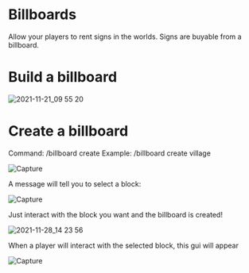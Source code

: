 # Billboards

Allow your players to rent signs in the worlds.
Signs are buyable from a billboard.

# Build a billboard

![2021-11-21_09 55 20](https://user-images.githubusercontent.com/49071800/143769578-c643db75-fa1c-415c-9d96-6915120c91fe.png)

# Create a billboard

Command: /billboard create <name>
Example: /billboard create village

![Capture](https://user-images.githubusercontent.com/49071800/143769643-345590b9-826e-43ab-b81a-a176e5ebf35a.PNG)

  A message will tell you to select a block:
 
![Capture](https://user-images.githubusercontent.com/49071800/143769678-1b501b91-bde6-4e6d-acd0-0243d68250ca.PNG)
  
  Just interact with the block you want and the billboard is created!
  
![2021-11-28_14 23 56](https://user-images.githubusercontent.com/49071800/143769729-a6c8ea03-f2bb-4060-862f-2e514c3d1be4.png)

  When a player will interact with the selected block, this gui will appear
  
![Capture](https://user-images.githubusercontent.com/49071800/143769823-844260b5-ccad-4f04-98df-bf625bb39b3f.PNG)
